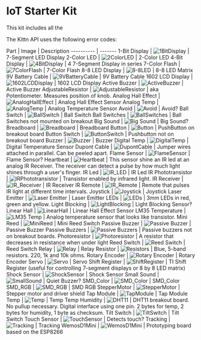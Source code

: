 # IoT Starter Kit

<aside class="notice">
  This kit includes all the 

</aside>

The Kittn API uses the following error codes:


Part | Image | Description
---------- | -------
1-Bit Display 	   | ![1BitDisplay](images/parts/1-BitDisplay.png)	   | 7-Segment LED Display
2-Color LED 	   | ![2ColorLED](images/parts/2ColorLED.png) 	   	   | 2-Color LED
4-Bit Display 	   | ![4BitDisplay](images/parts/4-BitDisplay.png)      | 4 7-Segment Display in series
7-Color Flash 	   | ![7ColorFlash](images/parts/7ColorFlash.png) 	   | 7-Color Flash
8-8 LED Display    | ![8-8LED](images/parts/8-8Display.png)			   | 8-8 LED Matrix
9V Battery Cable   | ![9VBatteryCable](images/parts/9VBatteryCable.png) | 9V Battery Cable
1602 LCD Display   | ![1602LCDDisplay](images/parts/1602LCD.png)	   | 1602 LCD Display
Active Buzzer 	   | ![ActiveBuzzer](images/parts/ActiveBuzzer.png)	   | Active Buzzer
AdjustableResistor | ![AdjustableResistor](images/parts/AdjustableResistor.png) | aka Potentiometer. Measures position of knob.
Analog Hall Effect | ![AnalogHallEffect](images/parts/AnalogHall.png)  | Analog Hall Effect Sensor
Analog Temp 	   | ![AnalogTemp](images/parts/AnalogTemp.png) 	   | Analog Temperature Sensor
Avoid 			   | ![Avoid](images/parts/Avoid.png) 				   | Avoid?
Ball Switch 	   | ![BallSwitch](images/parts/BallSwitch.png)		   | Ball Switch
Ball Switches 	   | ![BallSwitches](images/parts/BallSwitches.png)   | Ball Switches not mounted on breakout
Big Sound 		   | ![Big Sound](images/parts/BigSound.png) 		   | Big Sound?
Breadboard 		   | ![Breadboard](images/parts/Breadboard.png)		   | Breadboard
Button 			   | ![Button](images/parts/Button.png)				   | PushButton on breakout board
Button Switch 	   | ![ButtonSwitch](images/parts/ButtonSwitch.png)    | Pushbutton not on breakout board
Buzzer 			   | ![Buzzer](images/parts/Buzzer.png)				   | Buzzer
Digital Temp 	   | ![DigitalTemp](images/parts/DigitalTemp.png)	   | Digital Temperature Sensor
Dupont Cable 	   | ![DupontCable](images/parts/DupontCable.png)	   | Jumper wires attached in parallel. Can be peeled apart.
Flame Sensor 	   | ![FlameSensor](images/parts/FlameSensor.png)	   | Flame Sensor?
Heartbeat 		   | ![Heartbeat](images/parts/Heartbeat.png) 		   | This sensor shine an IR led at an analog IR Receiver. The receiver can detect a pulse by how much light shines through a user's finger.
IR Led 			   | ![IR_LED](images/parts/IRLED.png) 				   | IR Led
IR Phototransistor | ![IRPhototransistor](images/parts/IRPhotoTransistor.png) | Transistor enabled by infrared light.
IR Receiver 	   | ![IR_Receiver](images/parts/IRReceiver.png)	   | IR Receiver
IR Remote 		   | ![IR_Remote](images/parts/IRRemote.png) 		   | Remote that pulses IR light at different time intervals.
Joystick		   | ![Joystick](images/parts/Joystick.png) 		   | Joystick
Laser Emitter 	   | ![Laser Emitter](images/parts/LaserEmit.png) 	   | Laser Emitter
LEDs 			   | ![LEDs](images/parts/LEDs.png)					   | 3mm LEDs in red, green and yellow.
Light Blocking	   | ![LightBlocking](images/parts/LightBlocking.png)  | Light Blocking Sensor?
Linear Hall 	   | ![LinearHall](images/parts/LinearHall.png) 	   | Linear Hall Effect Sensor
LM35 Temperature   | ![LM35 Temp](images/parts/LM35TempSensor.png) 	   | Analog temperature sensor that looks like transistor.
Mini Reed 		   | ![MiniReed](images/parts/MiniReed.png)			   | Mini Reed Switch
Passive Buzzer 	   | ![Passive Buzzer](images/parts/PassiveBuzzer.png) | Passive Buzzer
Passive Buzzers    | ![Passive Buzzers](images/parts/PassiveBuzzer_NoBreakout.png) | Passive buzzers not on breakout boards.
Photoresistor	   | ![Photoresistor](images/parts/Photoresistor.png)  | A resistor that decreases in resistance when under light
Reed Switch  	   | ![Reed Switch](images/parts/ReedSwitch.png) 	   | Reed Switch
Relay 			   | ![Relay](images/parts/Relay.png) 				   | Relay
Resistor  		   | ![Resistors](images/parts/Resistors.png)		   | Blue, 5-band resistors. 220, 1k and 10k ohms.
Rotary Encoder 	   | ![Rotary Encoder](images/parts/RotaryEncoder.png) | Rotary Encoder
Servo 		       | ![Servo](images/parts/Servo.png)				   | Servo
Shift Register 	   | ![ShiftRegister](images/parts/ShiftRegister.png)  | TI Shift Register (useful for controlling 7-segment displays or 8 by 8 LED matrix)
Shock Sensor 	   | ![ShockSensor](images/parts/ShockSensor.png) 	   | Shock Sensor
Small Sound 	   | ![SmallSound](images/parts/SmallSound.png) 	   | Quiet Buzzer?
SMD_Color 		   | ![SMD_Color](images/parts/SMD_Color.png) 		   | SMD_Color
SMD_RGB 		   | ![SMD_RGB](images/parts/SMD_RGB.png) 			   | SMD RGB
StepperMotor	   | ![StepperMotor](images/parts/StepperMotor.png)	   | Stepper motor and driver shield
Tap Module 		   | ![TapModule](images/parts/TapModule.png) 		   | Tap Module
Temp 			   | ![Temp](images/parts/Temp.png) 				   | Temp
Temp Humidity 	   | ![DHT11](images/parts/TempAndHumidity.png) 	   | DHT11 breakout board. No pullup necessary. Digital interface using one pin. 2 bytes for temp, 2 bytes for humidity, 1 byte as checksum.
Tilt Switch 	   | ![TiltSwitch](images/parts/TiltSwitch.png) 	   | Tilt Switch
Touch Sensor 	   | ![TouchSensor](images/parts/TouchSensor.png) 	   | Detects touch?
Tracking 		   | ![Tracking](images/parts/Tracking.png) 		   | Tracking
WemosD1Mini 	   | ![WemosD1Mini](images/parts/WemosD1Mini.png)	   | Prototyping board based on the ESP8266
